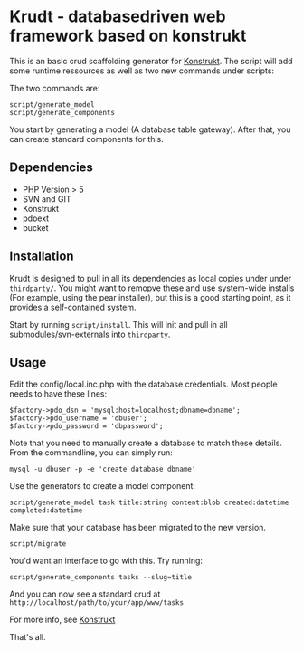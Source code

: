 Krudt - databasedriven web framework based on konstrukt
==

This is an basic crud scaffolding generator for [Konstrukt](http://konstrukt.dk). The script will add some runtime ressources as well as two new commands under scripts: 

The two commands are:
    
    script/generate_model
    script/generate_components

You start by generating a model (A database table gateway). After that, you can create standard components for this.

Dependencies
--

* PHP Version > 5
* SVN and GIT
* Konstrukt
* pdoext
* bucket

Installation
--

Krudt is designed to pull in all its dependencies as local copies under under `thirdparty/`. You might want to remopve these and use system-wide installs (For example, using the pear installer), but this is a good starting point, as it provides a self-contained system.

Start by running `script/install`. This will init and pull in all submodules/svn-externals into `thirdparty`.

Usage
--

Edit the config/local.inc.php with the database credentials. Most people needs to have these lines:

    $factory->pdo_dsn = 'mysql:host=localhost;dbname=dbname';
    $factory->pdo_username = 'dbuser';
    $factory->pdo_password = 'dbpassword';

Note that you need to manually create a database to match these details. From the commandline, you can simply run:

    mysql -u dbuser -p -e 'create database dbname'

Use the generators to create a model component:
    
    script/generate_model task title:string content:blob created:datetime completed:datetime

Make sure that your database has been migrated to the new version.

    script/migrate

You'd want an interface to go with this. Try running:

    script/generate_components tasks --slug=title

And you can now see a standard crud at `http://localhost/path/to/your/app/www/tasks`

For more info, see [Konstrukt](http://www.konstrukt.dk)

That's all.  
